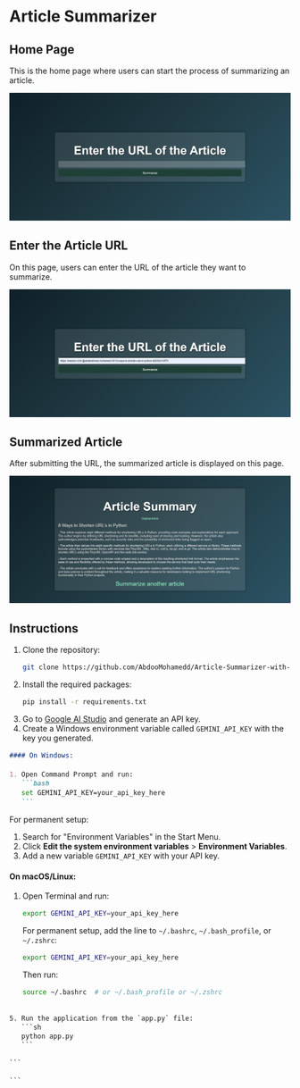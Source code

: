 # Article Summarizer

## Home Page

This is the home page where users can start the process of summarizing an article.

![Home Page](img/home.png)

## Enter the Article URL

On this page, users can enter the URL of the article they want to summarize.

![Enter URL](img/url.png)

## Summarized Article

After submitting the URL, the summarized article is displayed on this page.

![Summay](img/summay.png)

## Instructions

1. Clone the repository:
   ```sh
   git clone https://github.com/AbdooMohamedd/Article-Summarizer-with-Gemini-API.git
   ```
2. Install the required packages:
   ```sh
   pip install -r requirements.txt
   ```
3. Go to [Google AI Studio](https://aistudio.google.com/app/apikey) and generate an API key.
4. Create a Windows environment variable called `GEMINI_API_KEY` with the key you generated.

````markdown
#### On Windows:

1. Open Command Prompt and run:
   ```bash
   set GEMINI_API_KEY=your_api_key_here
   ```
````

For permanent setup:

1.  Search for "Environment Variables" in the Start Menu.
2.  Click **Edit the system environment variables** > **Environment Variables**.
3.  Add a new variable `GEMINI_API_KEY` with your API key.

#### On macOS/Linux:

1. Open Terminal and run:
   ```bash
   export GEMINI_API_KEY=your_api_key_here
   ```
   For permanent setup, add the line to `~/.bashrc`, `~/.bash_profile`, or `~/.zshrc`:
   ```bash
   export GEMINI_API_KEY=your_api_key_here
   ```
   Then run:
   ```bash
   source ~/.bashrc  # or ~/.bash_profile or ~/.zshrc
   ```

````

5. Run the application from the `app.py` file:
   ```sh
   python app.py
   ```

```

```
````
